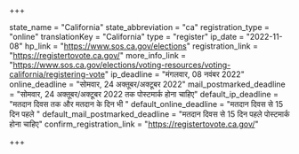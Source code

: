 +++

state_name = "California"
state_abbreviation = "ca"
registration_type = "online"
translationKey = "California"
type = "register"
ip_date = "2022-11-08"
hp_link = "https://www.sos.ca.gov/elections"
registration_link = "https://registertovote.ca.gov/"
more_info_link = "https://www.sos.ca.gov/elections/voting-resources/voting-california/registering-vote"
ip_deadline = "मंगलवार, 08 नवंबर 2022"
online_deadline = "सोमवार, 24 अक्तूबर/अक्टूबर 2022"
mail_postmarked_deadline = "सोमवार, 24 अक्तूबर/अक्टूबर 2022 तक पोस्टमार्क होना चाहिए"
default_ip_deadline = "मतदान दिवस तक और मतदान के दिन भी "
default_online_deadline = "मतदान दिवस से 15 दिन पहले "
default_mail_postmarked_deadline = "मतदान दिवस से 15 दिन पहले पोस्टमार्क होना चाहिए"
confirm_registration_link = "https://registertovote.ca.gov/"

+++